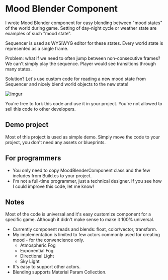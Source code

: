 # Mood Blender Component

I wrote Mood Blender component for easy blending between "mood states" of the world during game. Setting of day-night cycle or weather state are examples of such "mood state".

Sequencer is used as WYSIWYG editor for these states. Every world state is represented as a single frame. 

Problem: what if we need to often jump between non-consecutive frames? We can't simply play the sequence. Player would see transitions through many states.

Solution? Let's use custom code for reading a new mood state from Sequencer and nicely blend world objects to the new state!

![Imgur](https://i.imgur.com/7wlymOY.gif)

You're free to fork this code and use it in your project. You're not allowed to sell this code to other developers.

## Demo project
Most of this project is used as simple demo. Simply move the code to your project, you don't need any assets or blueprints.

## For programmers  
* You only need to copy MoodBlenderComponent class and the few includes from Build.cs to your project.
* I'm not a full-time programmer, just a technical designer. If you see how I could improve this code, let me know!

## Notes
Most of the code is universal and it's easy customize component for a specific game. Although it didn't make sense to make it 100% universal.
* Currently component reads and blends: float, color/vector, transform. 
* My implementation is limited to few actors commonly used for creating mood - for the convencience only.
  * Atmospheric Fog
  * Exponential Fog
  * Directional Light
  * Sky Light
* It's easy to support other actors.
* Blending supports Material Param Collection.
